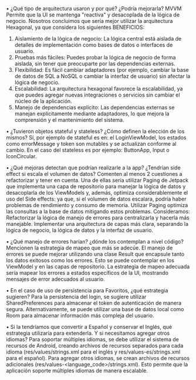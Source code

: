 •	¿Qué tipo de arquitectura usaron y por qué? ¿Podría mejorarla? 
MVVM Permite que la UI se mantenga "reactiva" y desacoplada de la lógica de negocio. 
Nosotros concluimos que sería mejor utilizar la arquitectura Hexagonal, ya que considera los siguientes BENEFICIOS: 
1.	Aislamiento de la lógica de negocio: La lógica central está aislada de detalles de implementación como bases de datos o interfaces de usuario.
2.	Pruebas más fáciles: Puedes probar la lógica de negocio de forma aislada, sin tener que preocuparte por las dependencias externas.
3.	Flexibilidad: Es fácil cambiar adaptadores (por ejemplo, cambiar la base de datos de SQL a NoSQL o cambiar la interfaz de usuario) sin afectar la lógica de negocio.
4.	Escalabilidad: La arquitectura hexagonal favorece la escalabilidad, ya que puedes agregar nuevas integraciones o servicios sin cambiar el núcleo de la aplicación.
5.	Manejo de dependencias explícito: Las dependencias externas se manejan explícitamente mediante adaptadores, lo que mejora la comprensión y el mantenimiento del sistema.

•	¿Tuvieron objetos stateful y stateless? ¿Cómo definen la elección de los mismos?
Sí,  por ejemplo de stateful es en:  el LoginViewModel, los estados como errorMessage y token son mutables y se actualizan conforme al cambio. 
En el caso del stateless es por ejemplo: ButtonApp, Input o IconCircular.

•	¿Qué mejoras detectan que podrían realizarle a la app? ¿Tendrían side effect si escala el volumen de datos? Comenten al menos 2 cuestiones a refactorizar y tener en cuenta. 
Una de ellas sería utilizar Paging de Jetpack que implementa una capa de repositorio para manejar la lógica de datos y desacoplarla de los ViewModels y, además, optimiza considerablemente el uso del Side effects: ya que, si el volumen de datos escalara, podría haber problemas de rendimiento y consumo de memoria. Utilizar Paging optimiza las consultas a la base de datos mitigando estos problemas. 
Consideramos:
 Refactorizar la lógica de manejo de errores para centralizarla y hacerla más manejable. Implementar una arquitectura de capas más clara, separando la lógica de negocio, la lógica de datos y la interfaz de usuario.
 
•	¿Qué manejo de errores harían? ¿dónde los contemplan a nivel código? Mencionen la estrategia de mapeo que más se adecúe. 
El manejo de errores se puede mejorar utilizando una clase Result que encapsule tanto los datos exitosos como los errores. Esto se puede contemplar en los ViewModel y en las capas de repositorio. La estrategia de mapeo adecuada sería mapear los errores a estados específicos de la UI, mostrando mensajes de error adecuados al usuario.

•	En el caso de uso de persistencia para Favoritos, ¿qué estrategia sugieren?
Para la persistencia del login, se sugiere utilizar SharedPreferences para almacenar el token de autenticación de manera segura. Alternativamente, se puede utilizar una base de datos local como Room para almacenar información más compleja del usuario.

•	Si la tendríamos que convertir a Español y conservar el Inglés, qué estrategia utilizaría para extenderla. Y si necesitamos agregar otros idiomas?
Para soportar múltiples idiomas, se debe utilizar el sistema de recursos de Android, creando archivos de recursos separados para cada idioma (res/values/strings.xml para el inglés y res/values-es/strings.xml para el español).
Para agregar otros idiomas, se crean archivos de recursos adicionales (res/values-<language_code>/strings.xml). Esto permite que la aplicación soporte múltiples idiomas de manera escalable. 

